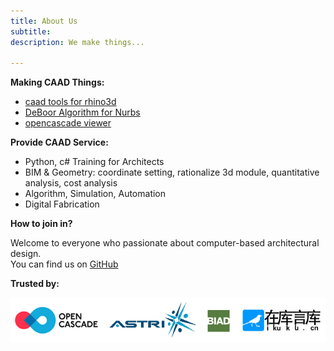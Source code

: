 ```yaml
---
title: About Us
subtitle: 
description: We make things...

---
```


**Making CAAD Things:**

* [caad tools for rhino3d](https://github.com/caadxyz/caad4rhino)
* [DeBoor Algorithm for Nurbs](https://github.com/caadxyz/DeBoorAlgorithmNurbs)
* [opencascade viewer](https://github.com/caadxyz/glfwOcctViewer) 

**Provide CAAD Service:**

* Python, c# Training for Architects
* BIM & Geometry: coordinate setting, rationalize 3d module, quantitative analysis, cost analysis
* Algorithm, Simulation, Automation 
* Digital Fabrication

**How to join in?**

Welcome to everyone who passionate about computer-based architectural design.  
You can find us on [GitHub](https://github.com/caadxyz)

**Trusted by:**

![trusted01](assets/images/trusted01.png)

